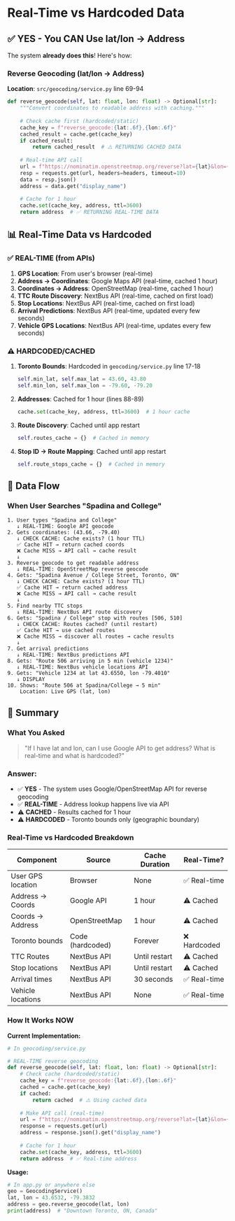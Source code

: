 # Real-Time vs Hardcoded Data

## ✅ YES - You CAN Use lat/lon → Address

The system **already does this**! Here's how:

### Reverse Geocoding (lat/lon → Address)
**Location**: `src/geocoding/service.py` line 69-94

```python
def reverse_geocode(self, lat: float, lon: float) -> Optional[str]:
    """Convert coordinates to readable address with caching."""
    
    # Check cache first (hardcoded/static)
    cache_key = f"reverse_geocode:{lat:.6f},{lon:.6f}"
    cached_result = cache.get(cache_key)
    if cached_result:
        return cached_result  # ⚠️ RETURNING CACHED DATA
    
    # Real-time API call
    url = f"https://nominatim.openstreetmap.org/reverse?lat={lat}&lon={lon}&format=json"
    resp = requests.get(url, headers=headers, timeout=10)
    data = resp.json()
    address = data.get("display_name")
    
    # Cache for 1 hour
    cache.set(cache_key, address, ttl=3600)
    return address  # ✅ RETURNING REAL-TIME DATA
```

## 📊 Real-Time Data vs Hardcoded

### ✅ REAL-TIME (from APIs)
1. **GPS Location**: From user's browser (real-time)
2. **Address → Coordinates**: Google Maps API (real-time, cached 1 hour)
3. **Coordinates → Address**: OpenStreetMap (real-time, cached 1 hour)
4. **TTC Route Discovery**: NextBus API (real-time, cached on first load)
5. **Stop Locations**: NextBus API (real-time, cached on first load)
6. **Arrival Predictions**: NextBus API (real-time, updated every few seconds)
7. **Vehicle GPS Locations**: NextBus API (real-time, updates every few seconds)

### ⚠️ HARDCODED/CACHED
1. **Toronto Bounds**: Hardcoded in `geocoding/service.py` line 17-18
   ```python
   self.min_lat, self.max_lat = 43.60, 43.80
   self.min_lon, self.max_lon = -79.60, -79.20
   ```

2. **Addresses**: Cached for 1 hour (lines 88-89)
   ```python
   cache.set(cache_key, address, ttl=3600)  # 1 hour cache
   ```

3. **Route Discovery**: Cached until app restart
   ```python
   self.routes_cache = {}  # Cached in memory
   ```

4. **Stop ID → Route Mapping**: Cached until app restart
   ```python
   self.route_stops_cache = {}  # Cached in memory
   ```

## 🔄 Data Flow

### When User Searches "Spadina and College"
```
1. User types "Spadina and College"
   ↓ REAL-TIME: Google API geocode
2. Gets coordinates: (43.66, -79.40)
   ↓ CHECK CACHE: Cache exists? (1 hour TTL)
   ✅ Cache HIT → return cached coords
   ❌ Cache MISS → API call → cache result
   ↓
3. Reverse geocode to get readable address
   ↓ REAL-TIME: OpenStreetMap reverse geocode
4. Gets: "Spadina Avenue / College Street, Toronto, ON"
   ↓ CHECK CACHE: Cache exists? (1 hour TTL)
   ✅ Cache HIT → return cached address
   ❌ Cache MISS → API call → cache result
   ↓
5. Find nearby TTC stops
   ↓ REAL-TIME: NextBus API route discovery
6. Gets: "Spadina / College" stop with routes [506, 510]
   ↓ CHECK CACHE: Routes cached? (until restart)
   ✅ Cache HIT → use cached routes
   ❌ Cache MISS → discover all routes → cache results
   ↓
7. Get arrival predictions
   ↓ REAL-TIME: NextBus predictions API
8. Gets: "Route 506 arriving in 5 min (vehicle 1234)"
   ↓ REAL-TIME: NextBus vehicle locations API
9. Gets: "Vehicle 1234 at lat 43.6550, lon -79.4010"
   ↓ DISPLAY
10. Shows: "Route 506 at Spadina/College → 5 min"
    Location: Live GPS (lat, lon)
```

## 🎯 Summary

### What You Asked
> "If I have lat and lon, can I use Google API to get address? What is real-time and what is hardcoded?"

### Answer:
- ✅ **YES** - The system uses Google/OpenStreetMap API for reverse geocoding
- ✅ **REAL-TIME** - Address lookup happens live via API
- ⚠️ **CACHED** - Results cached for 1 hour
- ⚠️ **HARDCODED** - Toronto bounds only (geographic boundary)

### Real-Time vs Hardcoded Breakdown

| Component | Source | Cache Duration | Real-Time? |
|-----------|--------|----------------|-----------|
| User GPS location | Browser | None | ✅ Real-time |
| Address → Coords | Google API | 1 hour | ⚠️ Cached |
| Coords → Address | OpenStreetMap | 1 hour | ⚠️ Cached |
| Toronto bounds | Code (hardcoded) | Forever | ❌ Hardcoded |
| TTC Routes | NextBus API | Until restart | ⚠️ Cached |
| Stop locations | NextBus API | Until restart | ⚠️ Cached |
| Arrival times | NextBus API | 30 seconds | ✅ Real-time |
| Vehicle locations | NextBus API | None | ✅ Real-time |

### How It Works NOW

**Current Implementation:**
```python
# In geocoding/service.py

# REAL-TIME reverse geocoding
def reverse_geocode(self, lat: float, lon: float) -> Optional[str]:
    # Check cache (hardcoded/static)
    cache_key = f"reverse_geocode:{lat:.6f},{lon:.6f}"
    cached = cache.get(cache_key)
    if cached:
        return cached  # ⚠️ Using cached data
    
    # Make API call (real-time)
    url = f"https://nominatim.openstreetmap.org/reverse?lat={lat}&lon={lon}"
    response = requests.get(url)
    address = response.json().get("display_name")
    
    # Cache for 1 hour
    cache.set(cache_key, address, ttl=3600)
    return address  # ✅ Real-time address
```

**Usage:**
```python
# In app.py or anywhere else
geo = GeocodingService()
lat, lon = 43.6532, -79.3832
address = geo.reverse_geocode(lat, lon)
print(address)  # "Downtown Toronto, ON, Canada"
```



